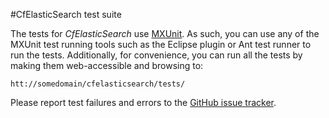 #CfElasticSearch test suite

The tests for *CfElasticSearch* use [MXUnit](http://mxunit.org). As such, you can use any of the MXUnit test running tools such as the Eclipse plugin or Ant test runner to run the tests. Additionally, for convenience, you can run all the tests by making them web-accessible and browsing to:

	htt://somedomain/cfelasticsearch/tests/

Please report test failures and errors to the [GitHub issue tracker](https://github.com/DominicWatosn/cfelasticsearch/issues).